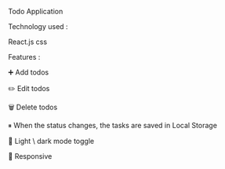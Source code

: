 Todo Application

Technology used :

React.js
css

Features :

➕ Add todos

✏️ Edit todos

🗑️ Delete todos

⏸ When the status changes, the tasks are saved in Local Storage

🌙 Light \ dark mode toggle

📱 Responsive

